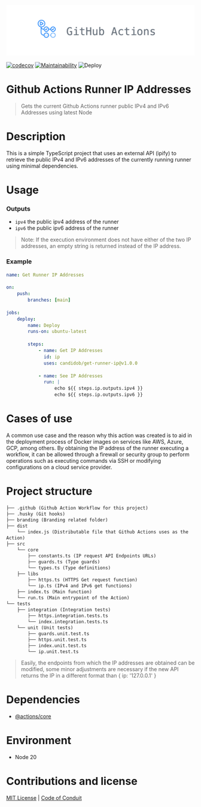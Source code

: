 !['Github Actions'](./branding/actions.png)

[![codecov](https://codecov.io/gh/candidob/get-runner-ip/graph/badge.svg?token=3DQIY2JWK5)](https://codecov.io/gh/candidob/get-runner-ip) [![Maintainability](https://codeclimate.com/github/candidob/get-runner-ip.png)](https://codeclimate.com/github/candidob/get-runner-ip) ![Deploy](https://github.com/candidob/get-runner-ip/actions/workflows/main.yml/badge.svg)

# Github Actions Runner IP Addresses

> Gets the current Github Actions runner public IPv4 and IPv6 Addresses using latest Node

# Description

This is a simple TypeScript project that uses an external API (ipify) to retrieve the public IPv4 and IPv6 addresses of the currently running runner using minimal dependencies.

# Usage

### Outputs

-   `ipv4` the public ipv4 address of the runner
-   `ipv6` the public ipv6 address of the runner

> Note: If the execution environment does not have either of the two IP addresses, an empty string is returned instead of the IP address.

### Example

```yaml
name: Get Runner IP Addresses

on:
    push:
        branches: [main]

jobs:
    deploy:
        name: Deploy
        runs-on: ubuntu-latest

        steps:
            - name: Get IP Addresses
              id: ip
              uses: candidob/get-runner-ip@v1.0.0

            - name: See IP Addresses
              run: |
                  echo ${{ steps.ip.outputs.ipv4 }}
                  echo ${{ steps.ip.outputs.ipv6 }}
```

# Cases of use

A common use case and the reason why this action was created is to aid in the deployment process of Docker images on services like AWS, Azure, GCP, among others. By obtaining the IP address of the runner executing a workflow, it can be allowed through a firewall or security group to perform operations such as executing commands via SSH or modifying configurations on a cloud service provider.

# Project structure

```
├── .github (Github Action Workflow for this project)
├── .husky (Git hooks)
├── branding (Branding related folder)
├── dist
    └── index.js (Distributable file that Github Actions uses as the Action)
├── src
    └── core
        ├── constants.ts (IP request API Endpoints URLs)
        ├── guards.ts (Type guards)
        └── types.ts (Type definitions)
    ├── libs
        ├── https.ts (HTTPS Get request function)
        └── ip.ts (IPv4 and IPv6 get functions)
    ├── index.ts (Main function)
    └── run.ts (Main entrypoint of the Action)
└── tests
    ├── integration (Integration tests)
        ├── https.integration.tests.ts
        └── index.integration.tests.ts
    └── unit (Unit tests)
        ├── guards.unit.test.ts
        ├── https.unit.test.ts
        ├── index.unit.test.ts
        └── ip.unit.test.ts
```

> Easily, the endpoints from which the IP addresses are obtained can be modified, some minor adjustments are necessary if the new API returns the IP in a different format than { ip: '127.0.0.1' }

# Dependencies

-   [@actions/core](https://www.npmjs.com/package/@actions/core)

# Environment

-   Node 20

# Contributions and license

[MIT License](LICENSE) |
[Code of Conduit](CODE_OF_CONDUCT)
